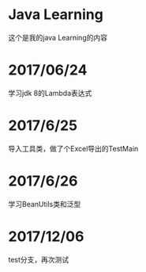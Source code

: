 # Java Learning
这个是我的java Learning的内容

# 2017/06/24
学习jdk 8的Lambda表达式

# 2017/6/25
导入工具类，做了个Excel导出的TestMain

# 2017/6/26
学习BeanUtils类和泛型

# 2017/12/06
test分支，再次测试